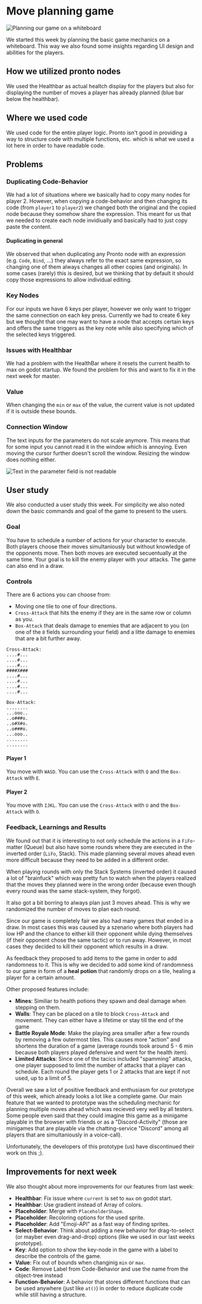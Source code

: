 # Move planning game

![Planning our game on a whiteboard](i5w1-jf-concept.png)

We started this week by planning the basic game mechanics on a whiteboard. This way we also found some insights regarding UI design and abilities for the players.

## How we utilized pronto nodes

We used the Healthbar as actual healtch display for the players but also for displaying the number of moves a player has already planned (blue bar below the healthbar).

## Where we used code

We used code for the entire player logic. Pronto isn't good in providing a way to structure code with multiple functions, etc. which is what we used a lot here in order to have readable code.

## Problems

### Duplicating Code-Behavior

We had a lot of situations where we basically had to copy many nodes for player 2. However, when copying a code-behavior and then changing its code (from `player1` to `player2`) we changed both the original and the copied node because they somehow share the expression. This meant for us that we needed to create each node invidiually and basically had to just copy paste the content.

#### Duplicating in general

We observed that when duplicating any Pronto node with an expression (e.g. `Code`, `Bind`, ...) they always refer to the exact same expression, so changing one of them always changes all other copies (and originals). In some cases (rarely) this is desired, but we thinking that by default it should copy those expressions to allow individual editing.

### Key Nodes

For our inputs we have 6 keys per player, however we only want to trigger the same connection on each key press. Currently we had to create 6 key but we thought that one may want to have a node that accepts certain keys and offers the same triggers as the key note while also specifying which of the selected keys triggered.

### Issues with Healthbar

We had a problem with the HealthBar where it resets the current health to max on godot startup. We found the problem for this and want to fix it in the next week for master.

### Value

When changing the `min` or `max` of the value, the current value is not updated if it is outside these bounds.

### Connection Window

The text inputs for the parameters do not scale anymore. This means that for some input you cannot read it in the window which is annoying. Even moving the cursor further doesn't scroll the window. Resizing the window does nothing either.

![Text in the parameter field is not readable](i5w1-jf-ProblemWindow.png)

## User study

We also conducted a user study this week. For simplicity we also noted down the basic commands and goal of the game to present to the users.

### Goal

You have to schedule a number of actions for your character to execute. Both players choose their moves simultaniously but without knowledge of the opponents move. Then both moves are executed secuentually at the same time. Your goal is to kill the enemy player with your attacks. The game can also end in a draw.

### Controls

There are 6 actions you can choose from:

* Moving one tile to one of four directions.
* `Cross-Attack` that hits the enemy if they are in the same row or column as you.
* `Box-Attack` that deals damage to enemies that are adjacent to you (on one of the `8` fields surrounding your field) and a litte damage to enemies that are a bit further away.

```
Cross-Attack:
....#...
....#...
....#...
####X###
....#...
....#...
....#...
....#...
```

```
Box-Attack:
........   
...ooo..
..o###o.
..o#X#o.
..o###o.
...ooo..
........
........
```

#### Player 1

You move with `WASD`. You can use the `Cross-Attack` with `Q` and the `Box-Attack` with `E`.

#### Player 2

You move with `IJKL`. You can use the `Cross-Attack` with `U` and the `Box-Attack` with `O`.

### Feedback, Learnings and Results

We found out that it is interesting to not only schedule the actions in a `FiFo`-matter (Queue) but also have some rounds where they are executed in the inverted order (`LiFo`, Stack). This made planning several moves ahead even more difficult because they need to be added in a different order.

When playing rounds with only the Stack Systems (inverted order) it caused a lot of "brainfuck" which was pretty fun to watch when the players realized that the moves they planned were in the wrong order (because even though every round was the same stack-system, they forgot).

It also got a bit borring to always plan just 3 moves ahead. This is why we randomized the number of moves to plan each round.

Since our game is completely fair we also had many games that ended in a draw. In most cases this was caused by a szenario where both players had low HP and the chance to either kill their opponent while dying themselves (if their opponent chose the same tactic) or to run away. However, in most cases they decided to kill their opponent which results in a draw.

As feedback they proposed to add items to the game in order to add randomness to it. This is why we decided to add some kind of randomness to our game in form of a **heal potion** that randomly drops on a tile, healing a player for a certain amount.

Other proposed features include:

* **Mines**: Similiar to health potions they spawn and deal damage when stepping on them.
* **Walls**: They can be placed on a tile to block `Cross-Attack` and movement. They can either have a lifetime or stay till the end of the game
* **Battle Royale Mode**: Make the playing area smaller after a few rounds by removing a few outermost tiles. This causes more "action" and shortens the duration of a game (average rounds took around 5 - 6 min because both players played defensive and went for the health item).
* **Limited Attacks**: Since one of the tacics included "spamming" attacks, one player supposed to limit the number of attacks that a player can schedule. Each round the player gets 1 or 2 attacks that are kept if not used, up to a limit of 5.

Overall we saw a lot of positive feedback and enthusiasm for our prototype of this week, which already looks a lot like a complete game. Our main feature that we wanted to prototype was the scheduling mechanic for planning multiple moves ahead which was recieved very well by all testers. Some people even said that they could imagine this game as a minigame playable in the browser with friends or as a "Discord-Activity" (those are minigames that are playable via the chatting-service "Discord" among all players that are simultaniously in a voice-call).

Unfortunately, the developers of this prototype (us) have discontinued their work on this ;).

## Improvements for next week

We also thought about more improvements for our features from last week:

* **Healthbar**: Fix issue where `current` is set to `max` on godot start.
* **Healthbar**: Use gradient instead of Array of colors.
* **Placeholder**: Merge with `PlaceholderShape`.
* **Placeholder**: Recoloring options for the used sprite.
* **Placeholder**: Add "Emoji-API" as a fast way of finding sprites.
* **Select-Behavior**: Think about adding a new behavior for drag-to-select (or mayber even drag-and-drop) options (like we used in our last weeks prototype).
* **Key**: Add option to show the key-node in the game with a label to describe the controls of the game.
* **Value**: Fix out of bounds when changinig `min` or `max`.
* **Code**: Remove Label from Code-Behavior and use the name from the object-tree instead
* **Function-Behavior**: A behavior that stores different functions that can be used anywhere (just like `at()`) in order to reduce duplicate code while still having a structure.

